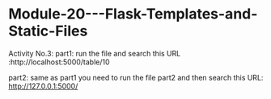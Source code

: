 # Module-20---Flask-Templates-and-Static-Files

Activity No.3:
part1:
run the file and search this URL :http://localhost:5000/table/10

part2:
same as part1 you need to run the file part2 and then search this URL: http://127.0.0.1:5000/
